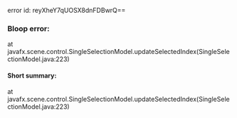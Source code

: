 error id: reyXheY7qUOSX8dnFDBwrQ==
### Bloop error:

at javafx.scene.control.SingleSelectionModel.updateSelectedIndex(SingleSelectionModel.java:223)
#### Short summary: 

at javafx.scene.control.SingleSelectionModel.updateSelectedIndex(SingleSelectionModel.java:223)